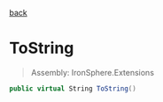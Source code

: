 ﻿

[back](/IronSphere.Extensions/WeekOfYearStandard)

# ToString

> Assembly: IronSphere.Extensions

```csharp
public virtual String ToString()
```



 